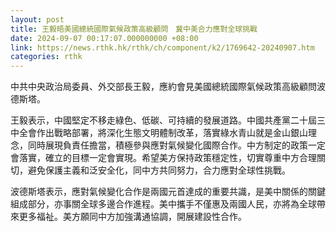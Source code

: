 ```yaml
---
layout: post
title: 王毅晤美國總統國際氣候政策高級顧問　冀中美合力應對全球挑戰
date: 2024-09-07 00:17:07.000000000 +08:00
link: https://news.rthk.hk/rthk/ch/component/k2/1769642-20240907.htm
categories: rthk
---
```


中共中央政治局委員、外交部長王毅，應約會見美國總統國際氣候政策高級顧問波德斯塔。 

王毅表示，中國堅定不移走綠色、低碳、可持續的發展道路。中國共產黨二十屆三中全會作出戰略部署，將深化生態文明體制改革，落實綠水青山就是金山銀山理念，同時展現負責任擔當，積極參與應對氣候變化國際合作。中方制定的政策一定會落實，確立的目標一定會實現。希望美方保持政策穩定性，切實尊重中方合理關切，避免保護主義和泛安全化，同中方共同努力，合力應對全球性挑戰。 

波德斯塔表示，應對氣候變化合作是兩國元首達成的重要共識，是美中關係的關鍵組成部分，亦事關全球多邊合作進程。美中攜手不僅惠及兩國人民，亦將為全球帶來更多福祉。美方願同中方加強溝通協調，開展建設性合作。
